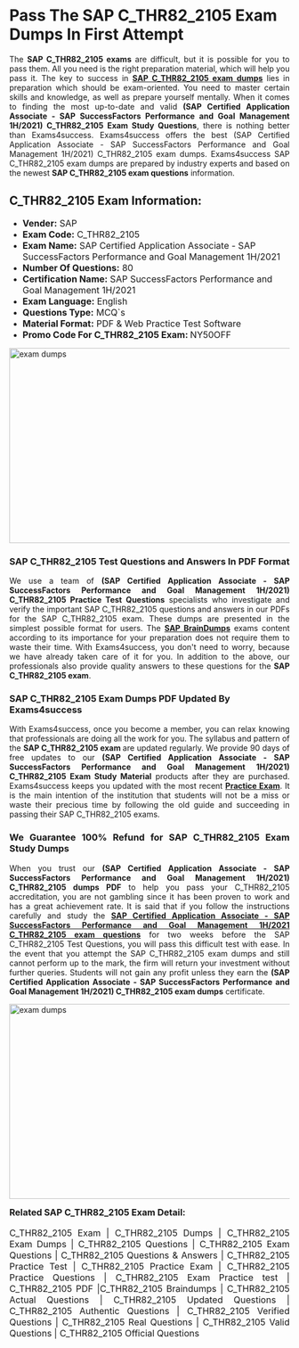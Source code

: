 <h1><strong><strong>Pass The SAP C_THR82_2105 Exam Dumps In First Attempt</strong></strong></h1> <p style="text-align:justify">The <strong>SAP C_THR82_2105 exams</strong> are difficult, but it is possible for you to pass them. All you need is the right preparation material, which will help you pass it. The key to success in <a href="https://www.exams4success.com/sap/c_thr82_2105-pdf-exam-dumps"><strong>SAP C_THR82_2105 exam dumps</strong></a> lies in preparation which should be exam-oriented. You need to master certain skills and knowledge, as well as prepare yourself mentally. When it comes to finding the most up-to-date and valid <strong>(SAP Certified Application Associate - SAP SuccessFactors Performance and Goal Management 1H/2021) C_THR82_2105 Exam Study Questions</strong>, there is nothing better than Exams4success. Exams4success offers the best (SAP Certified Application Associate - SAP SuccessFactors Performance and Goal Management 1H/2021) C_THR82_2105 exam dumps. Exams4success SAP C_THR82_2105 exam dumps are prepared by industry experts and based on the newest <strong>SAP C_THR82_2105 exam questions</strong> information.</p> <h2><strong><strong>C_THR82_2105 Exam Information:</strong></strong></h2> <ul> <li><span style="font-size:16px"><strong>Vender:</strong> SAP</span></li> <li><span style="font-size:16px"><strong>Exam Code:</strong> C_THR82_2105</span></li> <li><span style="font-size:16px"><strong>Exam Name:</strong> SAP Certified Application Associate - SAP SuccessFactors Performance and Goal Management 1H/2021</span></li> <li><span style="font-size:16px"><strong>Number Of Questions:</strong> 80</span></li> <li><span style="font-size:16px"><strong>Certification Name:</strong> SAP SuccessFactors Performance and Goal Management 1H/2021</span></li> <li><span style="font-size:16px"><strong>Exam Language:</strong> English</span></li> <li><span style="font-size:16px"><strong>Questions Type:</strong> MCQ`s</span></li> <li><span style="font-size:16px"><strong>Material Format:</strong> PDF & Web Practice Test Software</span></li> <li><span style="font-size:16px"><strong>Promo Code For C_THR82_2105 Exam: </strong>NY50OFF</span></li> </ul> <p><a href="https://www.exams4success.com/sap/c_thr82_2105-pdf-exam-dumps" rel="no-follow"><img alt="exam dumps" src="https://www.certcollections.com/uploads/content/infrist1.png" style="height:350px; width:750px" /></a></p> <h3><strong>SAP C_THR82_2105 Test Questions and Answers In PDF Format</strong></h3> <p style="text-align:justify">We use a team of <strong>(SAP Certified Application Associate - SAP SuccessFactors Performance and Goal Management 1H/2021) C_THR82_2105 Practice Test Questions</strong> specialists who investigate and verify the important SAP C_THR82_2105 questions and answers in our PDFs for the SAP C_THR82_2105 exam. These dumps are presented in the simplest possible format for users. The <a href="https://www.exams4success.com/sap-exam-dumps"><strong>SAP BrainDumps</strong></a> exams content according to its importance for your preparation does not require them to waste their time. With Exams4success, you don't need to worry, because we have already taken care of it for you. In addition to the above, our professionals also provide quality answers to these questions for the<strong> SAP C_THR82_2105 exam</strong>.</p> <h3><strong> SAP C_THR82_2105 Exam Dumps PDF Updated By Exams4success</strong></h3> <p style="text-align:justify">With Exams4success, once you become a member, you can relax knowing that professionals are doing all the work for you. The syllabus and pattern of the <strong>SAP C_THR82_2105 exam </strong>are updated regularly. We provide 90 days of free updates to our <strong>(SAP Certified Application Associate - SAP SuccessFactors Performance and Goal Management 1H/2021) C_THR82_2105 Exam Study Material</strong> products after they are purchased. Exams4success keeps you updated with the most recent <a href="https://www.exams4success.com/"><strong>Practice Exam</strong></a>. It is the main intention of the institution that students will not be a miss or waste their precious time by following the old guide and succeeding in passing their SAP C_THR82_2105 exams.</p> <h3 style="text-align:justify"><strong>We Guarantee 100% Refund for SAP C_THR82_2105 Exam Study Dumps</strong></h3> <p style="text-align:justify">When you trust our <strong>(SAP Certified Application Associate - SAP SuccessFactors Performance and Goal Management 1H/2021) C_THR82_2105 dumps PDF</strong> to help you pass your C_THR82_2105 accreditation, you are not gambling since it has been proven to work and has a great achievement rate. It is said that if you follow the instructions carefully and study the <a href="https://www.exams4success.com/sap/c_thr82_2105-pdf-exam-dumps"><strong>SAP Certified Application Associate - SAP SuccessFactors Performance and Goal Management 1H/2021 C_THR82_2105 exam questions</strong></a> for two weeks before the SAP C_THR82_2105 Test Questions, you will pass this difficult test with ease. In the event that you attempt the SAP C_THR82_2105 exam dumps and still cannot perform up to the mark, the firm will return your investment without further queries. Students will not gain any profit unless they earn the <strong>(SAP Certified Application Associate - SAP SuccessFactors Performance and Goal Management 1H/2021) C_THR82_2105 exam dumps</strong> certificate.</p> <p style="text-align:justify"><a href="https://www.exams4success.com/sap/c_thr82_2105-pdf-exam-dumps" rel="no-follow"><img alt="exam dumps" src="https://www.certcollections.com/uploads/content/free_demo1.png" style="height:350px; width:750px" /></a></p> <p style="text-align:justify"><span style="font-size:16px"><strong>Related SAP C_THR82_2105 Exam Detail:</strong></span><br /> <br /> <span style="font-size:16px">C_THR82_2105 Exam | C_THR82_2105 Dumps | C_THR82_2105 Exam Dumps | C_THR82_2105 Questions | C_THR82_2105 Exam Questions | C_THR82_2105 Questions & Answers | C_THR82_2105 Practice Test | C_THR82_2105 Practice Exam | C_THR82_2105 Practice Questions | C_THR82_2105 Exam Practice test | C_THR82_2105 PDF |C_THR82_2105 Braindumps | C_THR82_2105 Actual Questions | C_THR82_2105 Updated Questions | C_THR82_2105 Authentic Questions | C_THR82_2105 Verified Questions | C_THR82_2105 Real Questions | C_THR82_2105 Valid Questions | C_THR82_2105 Official Questions</span></p>
